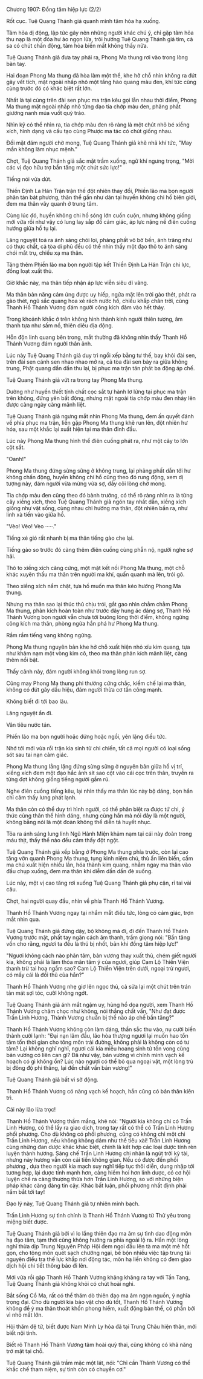 




Chương 1907: Đồng tâm hiệp lực (2/2)


Rốt cục. Tuệ Quang Thánh giả quanh mình tâm hỏa hạ xuống.

Tâm hỏa dị động, lập tức gây nên những người khác chú ý, chỉ gặp tâm hỏa thu nạp là một đóa hư ảo ngọn lửa, trôi hướng Tuệ Quang Thánh giả tim, cà sa có chút chấn động, tâm hỏa biến mất không thấy nữa.

Tuệ Quang Thánh giả đưa tay phải ra, Phong Ma thung rơi vào trong lòng bàn tay.

Hai đoạn Phong Ma thung đã hòa làm một thể, khe hở chỗ nhìn không ra đứt gãy vết tích, mặt ngoài nhấp nhô một tầng hào quang màu đen, khí tức cũng cùng trước đó có khác biệt rất lớn.

Nhất là tại cùng trên đài sen phục ma trận kêu gọi lẫn nhau thời điểm, Phong Ma thung mặt ngoài nhấp nhô từng đạo tia chớp màu đen, phảng phất giương nanh múa vuốt quỷ trảo.

Nhìn kỹ có thể nhìn ra, tia chớp màu đen rõ ràng là một chút nhỏ bé xiềng xích, hình dạng và cấu tạo cùng Phược ma tác có chút giống nhau.

Đối mặt đám người chờ mong, Tuệ Quang Thánh giả khẽ nhả khí tức, "May mắn không làm nhục mệnh."

Chợt, Tuệ Quang Thánh giả sắc mặt trầm xuống, ngữ khí ngưng trọng, "Mời các vị đạo hữu trợ bần tăng một chút sức lực!"

Tiếng nói vừa dứt.

Thiền Định La Hán Trận trận thế đột nhiên thay đổi, Phiền lão ma bọn người phân tán bát phương, thân thể gần như dán tại huyền không chi hồ biên giới, đem ma thân vây quanh ở trung tâm.

Cùng lúc đó, huyền không chi hồ sóng lớn cuồn cuộn, nhưng không giống mới vừa rồi như vậy có lung lay sắp đổ cảm giác, áp lực nặng nề điên cuồng hướng giữa hồ tụ lại.

Lãng nguyệt toả ra ánh sáng chói lọi, phảng phất vô bờ bến, ánh trăng như có thực chất, cả tòa di phủ đều có thể nhìn thấy một đạo thô to ánh sáng chói mắt trụ, chiếu xạ ma thân.

Tăng thêm Phiền lão ma bọn người tập kết Thiền Định La Hán Trận chi lực, đồng loạt xuất thủ.

Giờ khắc này, ma thân tiếp nhận áp lực viễn siêu dĩ vãng.

Ma thân bản năng cảm ứng được uy hiếp, ngửa mặt lên trời gào thét, phát ra gào thét, ngũ sắc quang hoa xé rách nước hồ, chiếu khắp chân trời, cùng Thanh Hồ Thánh Vương đám người công kích đâm vào hết thảy.

Trong khoảnh khắc ở trên không hình thành kinh người thiên tượng, âm thanh tựa như sấm nổ, thiên diêu địa động.

Hỗn độn linh quang bên trong, mắt thường đã không nhìn thấy Thanh Hồ Thánh Vương đám người thân ảnh.

Lúc này Tuệ Quang Thánh giả duy trì ngồi xếp bằng tư thế, bay khỏi đài sen, trên đài sen cánh sen nhao nhao mở ra, cả tòa đài sen bày ra giữa không trung, Phật quang dần dần thu lại, bị phục ma trận tán phát ba động áp chế.

Tuệ Quang Thánh giả vứt ra trong tay Phong Ma thung.

Dường như huyền thiết tính chất cọc sắt tự hành lơ lửng tại phục ma trận trên không, đứng yên bất động, nhưng mặt ngoài tia chớp màu đen nhảy lên được càng ngày càng mãnh liệt.

Tuệ Quang Thánh giả ngưng mắt nhìn Phong Ma thung, đem ấn quyết đánh về phía phục ma trận, liền gặp Phong Ma thung khẽ run lên, đột nhiên hư hóa, sau một khắc lại xuất hiện tại ma thân đỉnh đầu.

Lúc này Phong Ma thung hình thể điên cuồng phát ra, như một cây to lớn cột sắt.

"Oanh!"

Phong Ma thung đứng sừng sững ở không trung, lại phảng phất dẫn tới hư không chấn động, huyền không chi hồ cũng theo đó rung động, xem dị tượng này, đám người vừa mừng vừa sợ, đầy cõi lòng chờ mong.

Tia chớp màu đen cũng theo đó bành trướng, có thể rõ ràng nhìn ra là từng cây xiềng xích, theo Tuệ Quang Thánh giả ngón tay nhất dẫn, xiềng xích giống như vật sống, cùng nhau chỉ hướng ma thân, đột nhiên bắn ra, như linh xà tiến vào giữa hồ.

"Vèo! Vèo! Vèo ·····."

Tiếng xé gió rất nhanh bị ma thân tiếng gào che lại.

Tiếng gào so trước đó càng thêm điên cuồng cùng phẫn nộ, người nghe sợ hãi.

Thô to xiềng xích căng cứng, một mặt kết nối Phong Ma thung, một chỗ khác xuyên thấu ma thân trên người ma khí, quấn quanh mà lên, trói gô.

Theo xiềng xích nắm chặt, tựa hồ muốn ma thân kéo hướng Phong Ma thung.

Nhưng ma thân sao lại thúc thủ chịu trói, gắt gao nhìn chằm chằm Phong Ma thung, phản kích hoàn toàn như trước đây hung ác đáng sợ, Thanh Hồ Thánh Vương bọn người vẫn chưa tới buông lỏng thời điểm, không ngừng công kích ma thân, phòng ngừa hắn phá hư Phong Ma thung.

Rầm rầm tiếng vang không ngừng.

Phong Ma thung nguyên bản khe hở chỗ xuất hiện nhỏ xíu kim quang, tựa như khảm nạm một vòng kim cô, theo ma thân phản kích mãnh liệt, càng thêm nổi bật.

Thấy cảnh này, đám người không khỏi trong lòng run sợ.

Cũng may Phong Ma thung phi thường cứng chắc, kiềm chế lại ma thân, không có đứt gãy dấu hiệu, đám người thừa cơ tấn công mạnh.

Không biết đi tới bao lâu.

Lãng nguyệt ẩn đi.

Vân tiêu nước tán.

Phiền lão ma bọn người hoặc đứng hoặc ngồi, yên lặng điều tức.

Nhớ tới mới vừa rồi trận kia sinh tử chi chiến, tất cả mọi người có loại sống sót sau tai nạn cảm giác.

Phong Ma thung lẳng lặng đứng sừng sững ở nguyên bản giữa hồ vị trí, xiềng xích đem một đạo hắc ảnh sít sao cột vào cái cọc trên thân, truyền ra từng đợt không giống tiếng người gầm rú.

Nghe điên cuồng tiếng kêu, lại nhìn thấy ma thân lúc này bộ dáng, bọn hắn chỉ cảm thấy lưng phát lạnh.

Ma thân còn có thể duy trì hình người, có thể phân biệt ra được tứ chi, ý thức cùng thân thể hình dáng, nhưng cùng hắn mà nói đây là một người, không bằng nói là một đoàn không thể diễn tả huyết nhục.

Tỏa ra ánh sáng lung linh Ngũ Hành Miện khảm nạm tại cái này đoàn trong máu thịt, thấy thế nào đều cảm thấy đột ngột.

Tuệ Quang Thánh giả xếp bằng ở Phong Ma thung phía trước, còn lại cao tăng vờn quanh Phong Ma thung, tụng kinh niệm chú, thủ ấn liên biến, cấm ma chú xuất hiện nhiều lần, hóa thành kim quang, nhắm ngay ma thân vào đầu chụp xuống, đem ma thân khí diễm dần dần đè xuống.

Lúc này, một vị cao tăng rơi xuống Tuệ Quang Thánh giả phụ cận, rỉ tai vài câu.

Chợt, hai người quay đầu, nhìn về phía Thanh Hồ Thánh Vương.

Thanh Hồ Thánh Vương ngay tại nhắm mắt điều tức, lòng có cảm giác, trợn mắt nhìn qua.

Tuệ Quang Thánh giả đứng dậy, bộ không mà đi, đi đến Thanh Hồ Thánh Vương trước mặt, phất tay ngăn cách âm thanh, trầm giọng nói: "Bần tăng vốn cho rằng, ngươi ta đều là thú bị nhốt, bản khi đồng tâm hiệp lực!"

"Ngươi không cách nào phân tâm, bản vương thay xuất thủ, chém giết người kia, không phải là làm thỏa mãn tâm ý của ngươi, giúp Cam Lộ Thiền Viện thanh trừ tai hoạ ngầm sao? Cam Lộ Thiền Viện trên dưới, ngoại trừ ngươi, có mấy cái là đối thủ của hắn?"

Thanh Hồ Thánh Vương nhẹ giơ lên ngọc thủ, cả sửa lại một chút trên trán tản mát sợi tóc, cười không ngớt.

Tuệ Quang Thánh giả ánh mắt ngậm uy, hùng hổ dọa người, xem Thanh Hồ Thánh Vương châm chọc như không, nói thẳng chất vấn, "Như đạt được Trấn Linh Hương, Thánh Vương chuẩn bị thế nào áp chế bần tăng?"

Thanh Hồ Thánh Vương không còn làm dáng, thần sắc thu vào, nụ cười biến thành cười lạnh: "Đại nạn lâm đầu, lão hòa thượng ngươi lại muốn hao tổn tâm tốn thời gian cho tông môn trải đường, không phải là không còn có tư tâm? Lại không nghĩ nghĩ, ngươi cái kia miếu hoang sinh tử tồn vong cùng bản vương có liên can gì? Đã như vậy, bản vương vì chính mình vạch kế hoạch có gì không ổn? Lúc nào ngươi có thể bỏ qua ngoại vật, một lòng trù bị đông độ phi thăng, lại đến chất vấn bản vương!"

Tuệ Quang Thánh giả bất vi sở động.

Thanh Hồ Thánh Vương có nàng vạch kế hoạch, hắn cũng có bản thân kiên trì.

Cái này lão lừa trọc!

Thanh Hồ Thánh Vương thầm mắng, khẽ nói: "Người kia không chỉ có Trấn Linh Hương, có thể lấy ra giao dịch, trong tay rất có thể có Trấn Linh Hương phối phương. Cho dù không có phối phương, cũng có không chỉ một chi Trấn Linh Hương, nếu không không dám như thế tiêu xài! Trấn Linh Hương cùng những đan dược khác khác biệt, chính là kết hợp các loại dược tính rèn luyện thành hương. Sáng chế Trấn Linh Hương chi nhân là ngút trời kỳ tài, nhưng này hương vẫn còn cải tiến không gian. Nếu có được đến phối phương , dựa theo người kia mạch suy nghĩ tiếp tục thôi diễn, dung nhập tới tương hợp, lại dược tính mạnh hơn, càng hiếm hoi hơn linh dược, có cơ hội luyện chế ra càng thượng thừa hơn Trấn Linh Hương, so với những biện pháp khác càng đáng tin cậy. Khác bất luận, phối phương nhất định phải nắm bắt tới tay!

Đạo lý này, Tuệ Quang Thánh giả tự nhiên minh bạch.

Trấn Linh Hương sự tình chính là Thanh Hồ Thánh Vương từ Thử yêu trong miệng biết được.

Tuệ Quang Thánh giả bởi vì lo lắng thiên đạo ma âm sự tình dao động môn hạ đạo tâm, tạm thời cũng không hướng ra phía ngoài lộ ra. Hắn một lòng nghĩ thừa dịp Trung Nguyên Pháp Hội đem ngoi đầu lên tà ma một mẻ hốt gọn, cho tông môn quét sạch chướng ngại, bề bộn nhiều việc tập trung tài nguyên điều tra thế lực khắp nơi động tác, môn hạ liền không có đem giao dịch hội chi tiết thông báo đi lên.

Mới vừa rồi gặp Thanh Hồ Thánh Vương khăng khăng ra tay với Tần Tang, Tuệ Quang Thánh giả không khỏi có chút hoài nghi.

Bắt sống Cổ Ma, rất có thể thăm dò thiên đạo ma âm ngọn nguồn, ý nghĩa trọng đại. Cho dù người kia bảo vật cho dù tốt, Thanh Hồ Thánh Vương không để ý ma thân thoát khốn phong hiểm, xuất động bản thể, có phần bởi vì nhỏ mất lớn.

Hỏi thăm đệ tử, biết được Nam Minh Ly hỏa đã tại Trung Châu hiện thân, mới biết nội tình.

Biết rõ Thanh Hồ Thánh Vương tâm hoài quỷ thai, cũng không có khả năng trở mặt tại chỗ.

Tuệ Quang Thánh giả trầm mặc một lát, nói: "Chỉ cần Thánh Vương có thể khắc chế tham niệm, sự tình còn có chuyển cơ."




